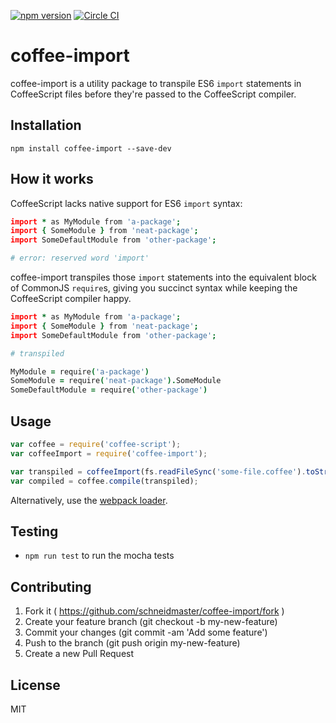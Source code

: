 [![npm version](https://badge.fury.io/js/coffee-import.svg)](https://badge.fury.io/js/coffee-import)
[![Circle CI](https://circleci.com/gh/schneidmaster/coffee-import.svg?style=shield)](https://circleci.com/gh/schneidmaster/coffee-import)

# coffee-import

coffee-import is a utility package to transpile ES6 `import` statements in CoffeeScript files before they're passed to the CoffeeScript compiler.

## Installation

```
npm install coffee-import --save-dev
```

## How it works

CoffeeScript lacks native support for ES6 `import` syntax:

``` coffeescript
import * as MyModule from 'a-package';
import { SomeModule } from 'neat-package';
import SomeDefaultModule from 'other-package';

# error: reserved word 'import'
```

coffee-import transpiles those `import` statements into the equivalent block of CommonJS `require`s, giving you succinct syntax while keeping the CoffeeScript compiler happy.

``` coffeescript
import * as MyModule from 'a-package';
import { SomeModule } from 'neat-package';
import SomeDefaultModule from 'other-package';

# transpiled

MyModule = require('a-package')
SomeModule = require('neat-package').SomeModule
SomeDefaultModule = require('other-package')
```

## Usage

``` javascript
var coffee = require('coffee-script');
var coffeeImport = require('coffee-import');

var transpiled = coffeeImport(fs.readFileSync('some-file.coffee').toString());
var compiled = coffee.compile(transpiled);
```

Alternatively, use the [webpack loader](https://www.npmjs.com/package/coffee-import-loader).

## Testing

* `npm run test` to run the mocha tests

## Contributing

1. Fork it ( https://github.com/schneidmaster/coffee-import/fork )
2. Create your feature branch (git checkout -b my-new-feature)
3. Commit your changes (git commit -am 'Add some feature')
4. Push to the branch (git push origin my-new-feature)
5. Create a new Pull Request

## License

MIT
